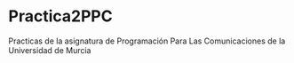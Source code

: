 # Practica2PPC
Practicas de la asignatura de Programación Para Las Comunicaciones de la Universidad de Murcia
